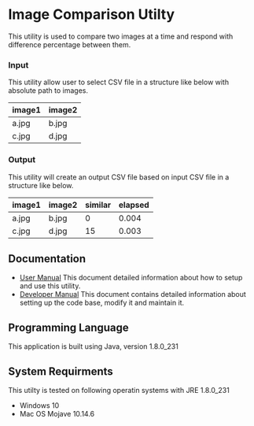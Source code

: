 # Image Comparison Utilty
This utility is used to compare two images at a time and respond with difference percentage between them.

### Input
This utility allow user to select CSV file in a structure like below with absolute path to images.


| image1 | image2 |
| ------------- | ------------- |
| a.jpg  | b.jpg  |
| c.jpg  | d.jpg  |

### Output
This utility will create an output CSV file based on input CSV file in a structure like below.

| image1 | image2 | similar | elapsed | 
| ------------- | ------------- | ------------- | ------------- |
| a.jpg  | b.jpg  | 0 | 0.004 |
| c.jpg  | d.jpg  | 15 | 0.003 |

## Documentation

* [User Manual](https://github.com/mkthakral/ImageComparisionTool/blob/master/ImageComparision/resources/document/User_Manual.pdf) This document detailed information about how to setup and use this utility.
* [Developer Manual](https://github.com/mkthakral/ImageComparisionTool/blob/master/ImageComparision/resources/document/Developer_Manual.pdf) This document contains detailed information about setting up the code base, modify it and maintain it.

## Programming Language

This application is built using Java, version 1.8.0_231

## System Requirments

This utilty is tested on following operatin systems with JRE 1.8.0_231

* Windows 10
* Mac OS Mojave 10.14.6
